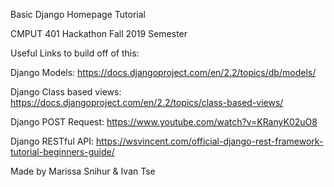 
Basic Django Homepage Tutorial

CMPUT 401 Hackathon Fall 2019 Semester

Useful Links to build off of this:

Django Models:
  https://docs.djangoproject.com/en/2.2/topics/db/models/

Django Class based views:
  https://docs.djangoproject.com/en/2.2/topics/class-based-views/

Django POST Request:
  https://www.youtube.com/watch?v=KRanyK02uO8

Django RESTful API:
  https://wsvincent.com/official-django-rest-framework-tutorial-beginners-guide/


Made by Marissa Snihur & Ivan Tse
